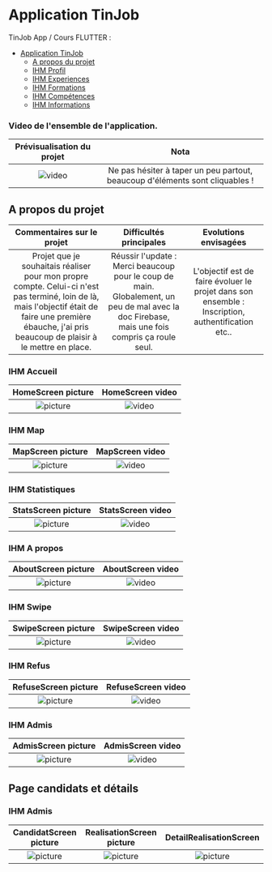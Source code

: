 
# Application TinJob

TinJob App / Cours FLUTTER :

- [Application TinJob](#application-cv)
  * [A propos du projet](#a-propos-du-projet)
  * [IHM Profil](#ihm-profil)
  * [IHM Experiences](#ihm-experiences)
  * [IHM Formations](#ihm-formations)
  * [IHM Compétences](#ihm-compétences)
  * [IHM Informations](#ihm-informations)

### Video de l'ensemble de l'application.


| Prévisualisation du projet  | Nota | 
| :---:      |     :---:      | 
|![video](illustrations_git/total-app.gif)|Ne pas hésiter à taper un peu partout, beaucoup d'éléments sont cliquables !

## A propos du projet 

| Commentaires sur le projet | Difficultés principales | Evolutions envisagées |
| :---:      |     :---:      |         :---: |
| Projet que je souhaitais réaliser pour mon propre compte. Celui-ci n'est pas terminé, loin de là, mais l'objectif était de faire une première ébauche, j'ai pris beaucoup de plaisir à le mettre en place. | Réussir l'update : Merci beaucoup pour le coup de main. Globalement, un peu de mal avec la doc Firebase, mais une fois compris ça roule seul.    | L'objectif est de faire évoluer le projet dans son ensemble : Inscription, authentification etc..  |




### IHM Accueil

HomeScreen picture             |  HomeScreen video
:-------------------------:|:-------------------------:
![picture](illustrations_git/accueil_screen.png)  |  ![video](illustrations_git/accueil_screen.gif)

### IHM Map

MapScreen picture             |  MapScreen video
:-------------------------:|:-------------------------:
![picture](illustrations_git/map_screen.png)  |  ![video](illustrations_git/map_screen.gif)

### IHM Statistiques

StatsScreen picture             |  StatsScreen video
:-------------------------:|:-------------------------:
![picture](illustrations_git/stats_screen.png)  | ![video](illustrations_git/stats_screen.gif)

### IHM A propos

AboutScreen picture             |  AboutScreen video
:-------------------------:|:-------------------------:
![picture](illustrations_git/about_screen.png)  |  ![video](illustrations_git/about_screen.gif)

### IHM Swipe

SwipeScreen picture             |  SwipeScreen video
:-------------------------:|:-------------------------:
![picture](illustrations_git/swipe_screen.png)  |  ![video](illustrations_git/swipe_screen.gif)

### IHM Refus

RefuseScreen picture             |  RefuseScreen video
:-------------------------:|:-------------------------:
![picture](illustrations_git/refus_screen.png)  |  ![video](illustrations_git/refus_screen.gif)

### IHM Admis

AdmisScreen picture             |  AdmisScreen video
:-------------------------:|:-------------------------:
![picture](illustrations_git/admis_screen.png)  |  ![video](illustrations_git/admis_screen.gif)

## Page candidats et détails

### IHM Admis

CandidatScreen picture             |  RealisationScreen picture| DetailRealisationScreen
| :---:      |     :---:      |         :---: |
![picture](illustrations_git/detail_screen.png)  |  ![picture](illustrations_git/realisation_screen.png) | ![picture](illustrations_git/detail_rea_screen.png)


